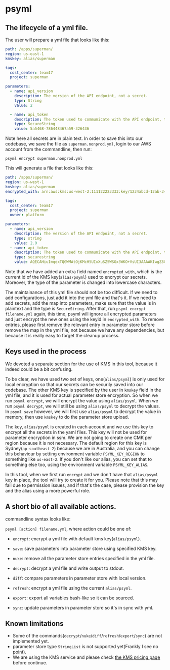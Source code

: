 # psyml

## The lifecycle of a yml file.

The user will prepare a yml file that looks like this:

```yaml
path: /apps/superman/
region: us-east-1
kmskey: alias/superman

tags:
  cost_center: team17
  project: superman

parameters:
  - name: api_version
    description: The version of the API endpoint, not a secret.
    type: String
    value: 2

  - name: api_token
    description: The token used to communicate with the API endpoint, typically a secret
    type: SecureString
    value: 5a5468-786448467a59-326436
```

Note here all secrets are in plain text. In order to save this into our codebase, we save the file as `superman.nonprod.yml`, login to our AWS account from the commandline, then run:

`psyml encrypt superman.nonprod.yml`

This will generate a file that looks like this:

```yaml
path: /apps/superman/
region: us-west-1
kmskey: alias/superman
encrypted_with: arn:aws:kms:us-west-2:111122223333:key/1234abcd-12ab-34cd-56ef-1234567890ab

tags:
  cost_center: team17
  project: superman
  owner: platform

parameters:
  - name: api_version
    description: The version of the API endpoint, not a secret.
    type: string
    value: 2.0
  - name: api_token
    description: The token used to communicate with the API endpoint, typically a secret
    type: securestring
    value: AQECAHiuImqexTQGWMAtOjKMcH5UIxXuSZ5WSGx3WKO+VsUI3AAAAKIwgZ8GCsqGSIb3DQEHBqCBkTCBjgIBADCBiAyJKoZIhvcNAQcBMB4GCWCGSAFLAwQBLjARBAwT3cwVGtUYHz02irsCARCAW8a4Tp7pL+inl7Je7x1xEr84Q4lN11t3dNFVycpMZALe185DYow4i1GlaJnJnB7g6V1ZaiB+b+Diap/5AuM/K3bjLmcTq0molBnn2TG3r0uj70lP0FSqP+XwQ+8=
```

Note that we have added an extra field named `encrypted_with`, which is the current id of the KMS key(`alias/psyml`) used to encrypt our secrets. Moreover, the type of the parameter is changed into lowercase characters.

The maintainance of this yml file should not be too difficult. If we need to add configurations, just add it into the yml file and that's it. If we need to add secrets, add the map into parameters, make sure that the value is in plaintext and the type is `SecureString`. After that, run `psyml encrypt filename.yml` again, this time, psyml will ignore all encrypted parameters and just encrypt the new ones using the keyid in `encrypted_with`. To remove entries, please first remove the relevant entry in parameter store before remove the map in the yml file, not because we have any dependencies, but because it is really easy to forget the cleanup process.

## Keys used in the process

We devoted a separate section for the use of KMS in this tool, because it indeed could be a bit confusing.

To be clear, we have used two set of keys, one(`alias/psyml`) is only used for local encryption so that our secrets can be securily saved into our codebase. The other KMS key is specified by the user in `kmskey` field in the yml file, and it is used for actual parameter store encryption. So when we run `psyml encrypt`, we will encrypt the value using `alias/psyml`. When we run `psyml decrypt`, we will still be using `alias/psyml` to decrypt the values. In `psyml save` however, we will first use `alias/psyml` to decrypt the value in memory, then use `kmskey` to do the parameter store upload.

The key, `alias/psyml` is created in each account and we use this key to encrypt all the secrets in the yaml files. This key will not be used for parameter encryption in ssm. We are not going to create one CMK per region because it is not necessary. The default region for this key is Sydney(`ap-southeast-2`) because we are in Australia, and you can change this behaviour by setting environment variable `PSYML_KEY_REGION` to something like `us-east-2`. If you don't like our alias, you can set that to something else too, using the environment variable `PSYML_KEY_ALIAS`.

In this tool, when we first run `encrypt` and we don't have that `alias/psyml` key in place, the tool will try to create it for you. Please note that this may fail due to permission issues, and if that's the case, please provision the key and the alias using a more powerful role.

## A short bio of all available actions.

commandline syntax looks like:

`psyml [action] filename.yml`, where action could be one of:

* `encrypt`: encrypt a yml file with default kms key(`alias/psyml`).
* `save`: save parameters into parameter store using specified KMS key.

* `nuke`: remove all the parameter store entries specified in the yml file.
* `decrypt`: decrypt a yml file and write output to stdout.
* `diff`: compare parameters in parameter store with local version.
* `refresh`: encrypt a yml file using the current `alias/psyml`.
* `export`: export all variables bash-like so it can be sourced.
* `sync`: update parameters in parameter store so it's in sync with yml.

## Known limitations

* Some of the commands(`decrypt`/`nuke`/`diff`/`refresh`/`export`/`sync`) are not implemented yet.
* parameter store type `StringList` is not supported yet(Frankly I see no point).
* We are using the KMS service and please check [the KMS pricing page](https://aws.amazon.com/kms/pricing/) before continue.

